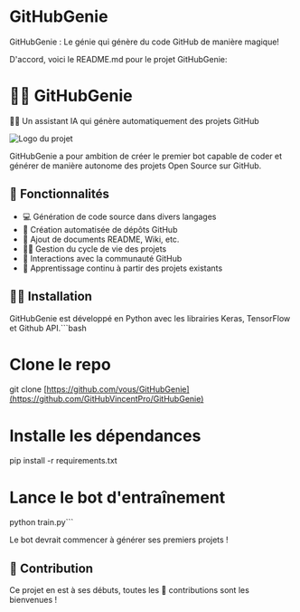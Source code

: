 # GitHubGenie
GitHubGenie : Le génie qui génère du code GitHub de manière magique!

D'accord, voici le README.md pour le projet GitHubGenie:

# 🧞‍♂️ GitHubGenie
🧑‍💻 Un assistant IA qui génère automatiquement des projets GitHub

![Logo du projet]()

GitHubGenie a pour ambition de créer le premier bot capable de coder et générer de manière autonome des projets Open Source sur GitHub.

## 🤖 Fonctionnalités
- 💻 Génération de code source dans divers langages
- 📁 Création automatisée de dépôts GitHub
- 📝 Ajout de documents README, Wiki, etc.
- 🧑‍💼 Gestion du cycle de vie des projets
- 🤝 Interactions avec la communauté GitHub
- 🔬 Apprentissage continu à partir des projets existants

## 👩‍💻 Installation

GitHubGenie est développé en Python avec les librairies Keras, TensorFlow et Github API.```bash
# Clone le repo
git clone [https://github.com/vous/GitHubGenie](https://github.com/GitHubVincentPro/GitHubGenie)

# Installe les dépendances
pip install -r requirements.txt

# Lance le bot d'entraînement
python train.py```

Le bot devrait commencer à générer ses premiers projets !

## 🤝 Contribution

Ce projet en est à ses débuts, toutes les 🙌 contributions sont les bienvenues !
